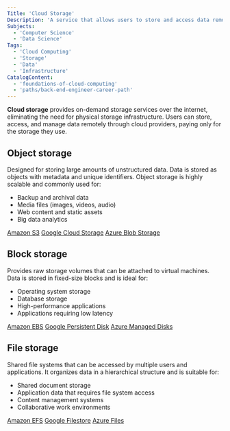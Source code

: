 ```yaml
---
Title: 'Cloud Storage'
Description: 'A service that allows users to store and access data remotely over the internet.'
Subjects:
  - 'Computer Science'
  - 'Data Science'
Tags:
  - 'Cloud Computing'
  - 'Storage'
  - 'Data'
  - 'Infrastructure'
CatalogContent:
  - 'foundations-of-cloud-computing'
  - 'paths/back-end-engineer-career-path'
---
```


**Cloud storage** provides on-demand storage services over the internet, eliminating the need for physical storage infrastructure. Users can store, access, and manage data remotely through cloud providers, paying only for the storage they use.

## Object storage

Designed for storing large amounts of unstructured data. Data is stored as objects with metadata and unique identifiers. Object storage is highly scalable and commonly used for:

- Backup and archival data
- Media files (images, videos, audio)
- Web content and static assets
- Big data analytics

[Amazon S3](https://docs.aws.amazon.com/AmazonS3/latest/userguide)
[Google Cloud Storage](https://cloud.google.com/storage/docs)
[Azure Blob Storage](https://learn.microsoft.com/en-us/azure/storage/blobs)

## Block storage

Provides raw storage volumes that can be attached to virtual machines. Data is stored in fixed-size blocks and is ideal for:

- Operating system storage
- Database storage
- High-performance applications
- Applications requiring low latency

[Amazon EBS](https://docs.aws.amazon.com/ebs/latest/userguide/what-is-ebs)
[Google Persistent Disk](https://cloud.google.com/compute/docs/disks/persistent-disks)
[Azure Managed Disks](https://learn.microsoft.com/en-us/azure/virtual-machines/managed-disks-overview)

## File storage

Shared file systems that can be accessed by multiple users and applications. It organizes data in a hierarchical structure and is suitable for:

- Shared document storage
- Application data that requires file system access
- Content management systems
- Collaborative work environments

[Amazon EFS](https://docs.aws.amazon.com/efs/latest/ug/whatisefs)
[Google Filestore](https://cloud.google.com/filestore/docs)
[Azure Files](https://learn.microsoft.com/en-us/azure/storage/files)
